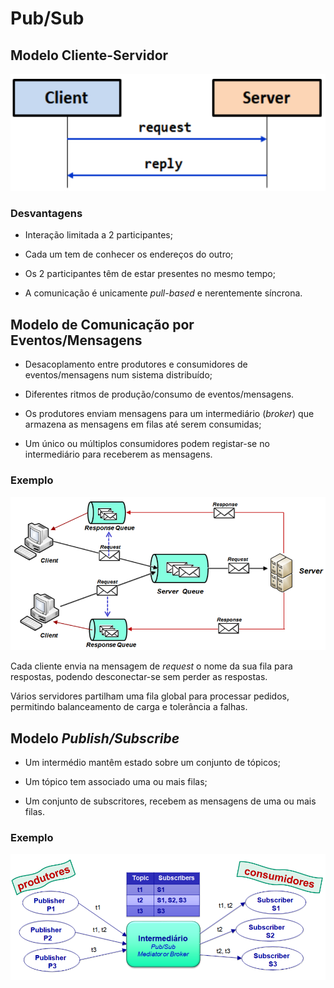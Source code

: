 # __Pub/Sub__

## __Modelo Cliente-Servidor__

<div align="center">

![](../imgs/pub-sub-1.png)

</div>

### __Desvantagens__

* Interação limitada a 2 participantes;

* Cada um tem de conhecer os endereços do outro;

* Os 2 participantes têm de estar presentes no mesmo tempo;

* A comunicação é unicamente _pull-based_ e nerentemente síncrona.

## __Modelo de Comunicação por Eventos/Mensagens__

* Desacoplamento entre produtores e consumidores de eventos/mensagens num sistema distribuído;

* Diferentes ritmos de produção/consumo de eventos/mensagens.

* Os produtores enviam mensagens para um intermediário (_broker_) que armazena as mensagens em filas até serem consumidas;

* Um único ou múltiplos consumidores podem registar-se no intermediário para receberem as mensagens.

### __Exemplo__

<div align="center">

![](../imgs/pub-sub-2.png)

</div>

Cada cliente envia na mensagem de _request_ o nome da sua fila para respostas, podendo desconectar-se sem perder as respostas.

Vários servidores partilham uma fila global para processar pedidos, permitindo balanceamento de carga e tolerância a falhas.

## __Modelo__ ___Publish/Subscribe___

* Um intermédio mantêm estado sobre um conjunto de tópicos;

* Um tópico tem associado uma ou mais filas;

* Um conjunto de subscritores, recebem as mensagens de uma ou mais filas.

### __Exemplo__

<div align="center">

![](../imgs/pub-sub-3.png)

</div>